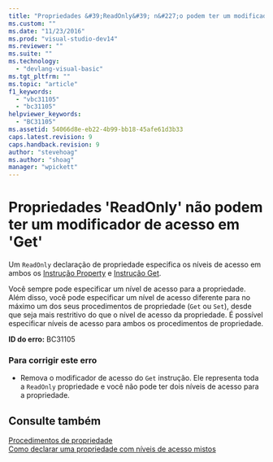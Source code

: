 ```yaml
---
title: "Propriedades &#39;ReadOnly&#39; n&#227;o podem ter um modificador de acesso em &#39;Get&#39; | Microsoft Docs"
ms.custom: ""
ms.date: "11/23/2016"
ms.prod: "visual-studio-dev14"
ms.reviewer: ""
ms.suite: ""
ms.technology: 
  - "devlang-visual-basic"
ms.tgt_pltfrm: ""
ms.topic: "article"
f1_keywords: 
  - "vbc31105"
  - "bc31105"
helpviewer_keywords: 
  - "BC31105"
ms.assetid: 54066d8e-eb22-4b99-bb18-45afe61d3b33
caps.latest.revision: 9
caps.handback.revision: 9
author: "stevehoag"
ms.author: "shoag"
manager: "wpickett"
---
```

# Propriedades &#39;ReadOnly&#39; n&#227;o podem ter um modificador de acesso em &#39;Get&#39;
Um `ReadOnly` declaração de propriedade especifica os níveis de acesso em ambos os [Instrução Property](../../visual-basic/language-reference/statements/property-statement.md) e [Instrução Get](../../visual-basic/language-reference/statements/get-statement.md).  
  
 Você sempre pode especificar um nível de acesso para a propriedade. Além disso, você pode especificar um nível de acesso diferente para no máximo um dos seus procedimentos de propriedade \(`Get` ou `Set`\), desde que seja mais restritivo do que o nível de acesso da propriedade. É possível especificar níveis de acesso para ambos os procedimentos de propriedade.  
  
 **ID do erro:** BC31105  
  
### Para corrigir este erro  
  
-   Remova o modificador de acesso do `Get` instrução. Ele representa toda a `ReadOnly` propriedade e você não pode ter dois níveis de acesso para a propriedade.  
  
## Consulte também  
 [Procedimentos de propriedade](../../visual-basic/programming-guide/language-features/procedures/property-procedures.md)   
 [Como declarar uma propriedade com níveis de acesso mistos](../Topic/How%20to:%20Declare%20a%20Property%20with%20Mixed%20Access%20Levels%20\(Visual%20Basic\).md)